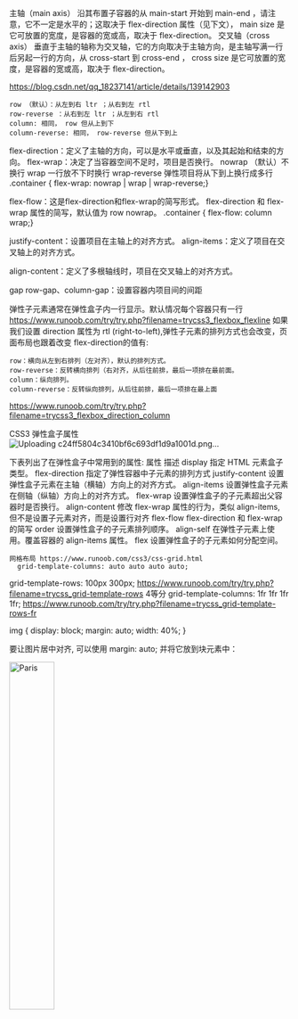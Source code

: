 主轴（main axis）
沿其布置子容器的从 main-start 开始到 main-end ，请注意，它不一定是水平的；这取决于 flex-direction 属性（见下文）， main size 是它可放置的宽度，是容器的宽或高，取决于 flex-direction。
交叉轴（cross axis）
垂直于主轴的轴称为交叉轴，它的方向取决于主轴方向，是主轴写满一行后另起一行的方向，从 cross-start 到 cross-end ， cross size 是它可放置的宽度，是容器的宽或高，取决于 flex-direction。

https://blog.csdn.net/qq_18237141/article/details/139142903

    row （默认）：从左到右 ltr ；从右到左 rtl
    row-reverse ：从右到左 ltr ；从左到右 rtl
    column: 相同， row 但从上到下
    column-reverse: 相同， row-reverse 但从下到上
flex-direction：定义了主轴的方向，可以是水平或垂直，以及其起始和结束的方向。
flex-wrap：决定了当容器空间不足时，项目是否换行。
    nowrap （默认）不换行
    wrap 一行放不下时换行
    wrap-reverse 弹性项目将从下到上换行成多行
.container {  flex-wrap: nowrap | wrap | wrap-reverse;}

flex-flow：这是flex-direction和flex-wrap的简写形式。
flex-direction 和 flex-wrap 属性的简写，默认值为 row nowrap。
.container {  flex-flow: column wrap;}


justify-content：设置项目在主轴上的对齐方式。
align-items：定义了项目在交叉轴上的对齐方式。

align-content：定义了多根轴线时，项目在交叉轴上的对齐方式。

gap row-gap、column-gap：设置容器内项目间的间距




弹性子元素通常在弹性盒子内一行显示。默认情况每个容器只有一行
https://www.runoob.com/try/try.php?filename=trycss3_flexbox_flexline
如果我们设置 direction 属性为 rtl (right-to-left),弹性子元素的排列方式也会改变，页面布局也跟着改变
flex-direction的值有:

    row：横向从左到右排列（左对齐），默认的排列方式。
    row-reverse：反转横向排列（右对齐，从后往前排，最后一项排在最前面。
    column：纵向排列。
    column-reverse：反转纵向排列，从后往前排，最后一项排在最上面
https://www.runoob.com/try/try.php?filename=trycss3_flexbox_direction_column

CSS3 弹性盒子属性
![Uploading c24ff5804c3410bf6c693df1d9a1001d.png…]()

下表列出了在弹性盒子中常用到的属性:
属性 	描述
display 	指定 HTML 元素盒子类型。
flex-direction 	指定了弹性容器中子元素的排列方式
justify-content 	设置弹性盒子元素在主轴（横轴）方向上的对齐方式。
align-items 	设置弹性盒子元素在侧轴（纵轴）方向上的对齐方式。
flex-wrap 	设置弹性盒子的子元素超出父容器时是否换行。
align-content 	修改 flex-wrap 属性的行为，类似 align-items, 但不是设置子元素对齐，而是设置行对齐
flex-flow 	flex-direction 和 flex-wrap 的简写
order 	设置弹性盒子的子元素排列顺序。
align-self 	在弹性子元素上使用。覆盖容器的 align-items 属性。
flex 	设置弹性盒子的子元素如何分配空间。


    网格布局 https://www.runoob.com/css3/css-grid.html
      grid-template-columns: auto auto auto auto;
  grid-template-rows: 100px 300px;
  https://www.runoob.com/try/try.php?filename=trycss_grid-template-rows
4等分
    grid-template-columns: 1fr 1fr 1fr 1fr;
    https://www.runoob.com/try/try.php?filename=trycss_grid-template-rows-fr
    


img {
    display: block;
    margin: auto;
    width: 40%;
}
<p>要让图片居中对齐, 可以使用 margin: auto; 并将它放到块元素中：</p>

<img src="https://static.jyshare.com/images/mix/paris.jpg" alt="Paris" style="width:40%">

